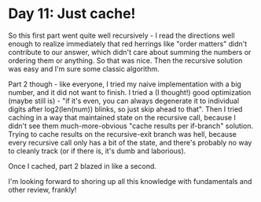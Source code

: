 # Day 11: Just cache!

So this first part went quite well recursively - I read the directions well enough to realize immediately that red herrings like "order matters" didn't contribute to our answer, which didn't care about summing the numbers or ordering them or anything. So that was nice. Then the recursive solution was easy and I'm sure some classic algorithm.

Part 2 though - like everyone, I tried my naive implementation with a big number, and it did not want to finish. I tried a (I thought!) good optimization (maybe still is) - "if it's even, you can always degenerate it to individual digits after log2(len(num)) blinks, so just skip ahead to that". Then I tried caching in a way that maintained state on the recursive call, because I didn't see them much-more-obvious "cache results per if-branch" solution. Trying to cache results on the recursive-exit branch was hell, because every recursive call only has a bit of the state, and there's probably no way to cleanly track (or if there is, it's dumb and laborious).

Once I cached, part 2 blazed in like a second.

I'm looking forward to shoring up all this knowledge with fundamentals and other review, frankly!


